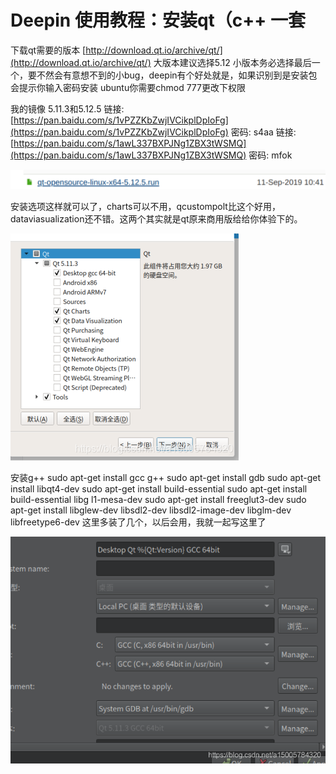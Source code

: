 # Deepin 使用教程：安装qt（c++ 一套

下载qt需要的版本
[http://download.qt.io/archive/qt/](http://download.qt.io/archive/qt/)
大版本建议选择5.12
小版本务必选择最后一个，要不然会有意想不到的小bug，deepin有个好处就是，如果识别到是安装包会提示你输入密码安装
ubuntu你需要chmod 777更改下权限

我的镜像 5.11.3和5.12.5
链接: [https://pan.baidu.com/s/1vPZZKbZwjIVCikplDpIoFg](https://pan.baidu.com/s/1vPZZKbZwjIVCikplDpIoFg)  密码: s4aa
链接: [https://pan.baidu.com/s/1awL337BXPJNg1ZBX3tWSMQ](https://pan.baidu.com/s/1awL337BXPJNg1ZBX3tWSMQ)  密码: mfok

![](https://raw.githubusercontent.com/BeyondXinXin/BeyondXinXIn/main/%E6%93%8D%E4%BD%9C%E7%B3%BB%E7%BB%9F/deepin/%E5%AE%89%E8%A3%85qt%EF%BC%88c%2B%2B%20%E4%B8%80%E5%A5%97.md/100334410231248.png)

安装选项这样就可以了，charts可以不用，qcustompolt比这个好用，dataviasualization还不错。这两个其实就是qt原来商用版给给你体验下的。

![](https://raw.githubusercontent.com/BeyondXinXin/BeyondXinXIn/main/%E6%93%8D%E4%BD%9C%E7%B3%BB%E7%BB%9F/deepin/%E5%AE%89%E8%A3%85qt%EF%BC%88c%2B%2B%20%E4%B8%80%E5%A5%97.md/203004410224070.png)

安装g++
sudo apt-get install gcc g++
sudo apt-get install gdb 
sudo apt-get install libqt4-dev
sudo apt-get install build-essential
sudo apt-get install build-essential libg	l1-mesa-dev
sudo apt-get install freeglut3-dev
sudo apt-get install libglew-dev libsdl2-dev libsdl2-image-dev libglm-dev libfreetype6-dev
这里多装了几个，以后会用，我就一起写这里了

![](https://raw.githubusercontent.com/BeyondXinXin/BeyondXinXIn/main/%E6%93%8D%E4%BD%9C%E7%B3%BB%E7%BB%9F/deepin/%E5%AE%89%E8%A3%85qt%EF%BC%88c%2B%2B%20%E4%B8%80%E5%A5%97.md/290854410219934.png)


